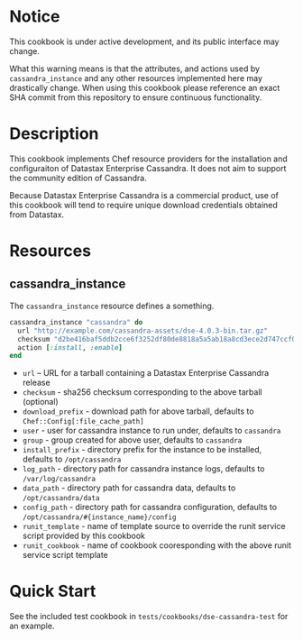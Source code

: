 # Notice

This cookbook is under active development, and its public interface may change.

What this warning means is that the attributes, and actions used by `cassandra_instance`
and any other resources implemented here may drastically change. When using this cookbook
please reference an exact SHA commit from this repository to ensure continuous functionality.

# Description

This cookbook implements Chef resource providers for the installation and configuraiton of Datastax Enterprise Cassandra. It does not aim to support the community edition of Cassandra.

Because Datastax Enterprise Cassandra is a commercial product, use of this cookbook will tend to require unique download credentials obtained from Datastax.

# Resources


## cassandra_instance

The `cassandra_instance` resource defines a something.

```ruby
cassandra_instance "cassandra" do
  url "http://example.com/cassandra-assets/dse-4.0.3-bin.tar.gz"
  checksum "d2be416baf5ddb2cce6f3252df80de8818a5a5ab18a8cd3ece2d747ccf0150c4"
  action [:install, :enable]
end
```

* `url` – URL for a tarball containing a Datastax Enterprise Cassandra release
* `checksum` - sha256 checksum corresponding to the above tarball (optional)
* `download_prefix` - download path for above tarball, defaults to `Chef::Config[:file_cache_path]`
* `user` - user for cassandra instance to run under, defaults to `cassandra`
* `group` - group created for above user, defaults to `cassandra`
* `install_prefix` - directory prefix for the instance to be installed, defaults to `/opt/cassandra`
* `log_path` - directory path for cassandra instance logs, defaults to `/var/log/cassandra`
* `data_path` - directory path for cassandra data, defaults to `/opt/cassandra/data`
* `config_path` - directory path for cassandra configuration, defaults to `/opt/cassandra/#{instance_name}/config`
* `runit_template` - name of template source to override the runit service script provided by this cookbook
* `runit_cookbook` - name of cookbook cooresponding with the above runit service script template

# Quick Start

See the included test cookbook in `tests/cookbooks/dse-cassandra-test` for an example.


